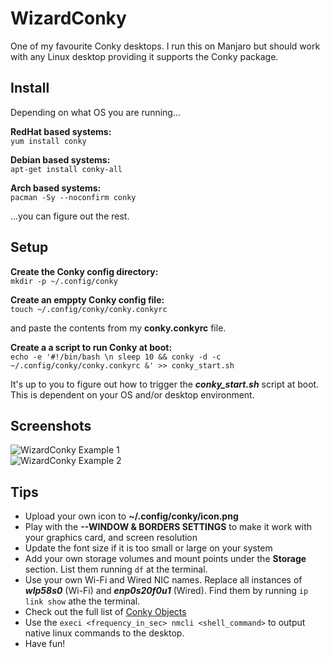 # WizardConky

One of my favourite Conky desktops. I run this on Manjaro but should work with any Linux desktop providing it supports the Conky package.

## Install

Depending on what OS you are running...

**RedHat based systems:**<br>
```yum install conky```<br>

**Debian based systems:**<br>
```apt-get install conky-all```<br>

**Arch based systems:**<br>
```pacman -Sy --noconfirm conky```<br>

...you can figure out the rest.

## Setup

**Create the Conky config directory:**<br>
```mkdir -p ~/.config/conky```<br>

**Create an emppty Conky config file:**<br>
```touch ~/.config/conky/conky.conkyrc```<br>

 and paste the contents from my **conky.conkyrc** file.

**Create a a script to run Conky at boot:**<br>
```echo -e '#!/bin/bash \n sleep 10 && conky -d -c ~/.config/conky/conky.conkyrc &' >> conky_start.sh```<br>

It's up to you to figure out how to trigger the ***conky_start.sh*** script at boot. This is dependent on your OS and/or desktop environment.


## Screenshots

![WizardConky Example 1](https://github.com/BrettVerney/WizardConky/blob/main/screenshot1.jpg)<br>
![WizardConky Example 2](https://github.com/BrettVerney/WizardConky/blob/main/screenshot2.jpg)

## Tips

- Upload your own icon to **~/.config/conky/icon.png**
- Play with the **--WINDOW & BORDERS SETTINGS** to make it work with your graphics card, and screen resolution
- Update the font size if it is too small or large on your system
- Add your own storage volumes and mount points under the **Storage** section. List them running ```df``` at the terminal.
- Use your own Wi-Fi and Wired NIC names. Replace all instances of ***wlp58s0*** (Wi-Fi) and ***enp0s20f0u1*** (Wired). Find them by running ```ip link show``` athe the terminal.
- Check out the full list of [Conky Objects](http://conky.sourceforge.net/variables.html)
- Use the ```execi <frequency_in_sec> nmcli <shell_command>``` to output native linux commands to the desktop.
- Have fun!
